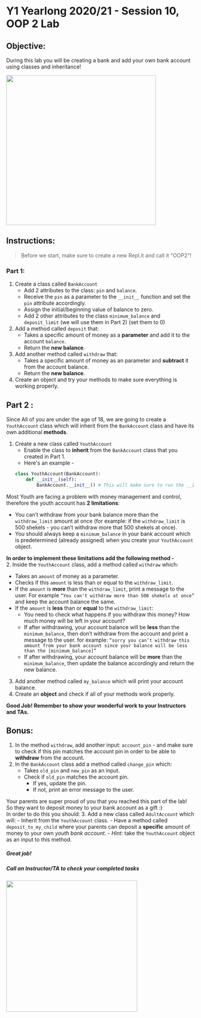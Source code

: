 # Y1 Yearlong 2020/21 - Session 10, OOP 2 Lab

## Objective: 
During this lab you will be creating a bank and add your own bank account using classes and inheritance!




<img src="https://www.eurocompanyformations.com/wp-content/uploads/2017/11/bank-account.png" width="400">





## Instructions:
> Before we start, make sure to create a new Repl.it and call it "OOP2"!

### Part 1:
1. Create a class called `BankAccount` 
	- Add 2 attributes to the class: `pin` and `balance`.
	- Receive the `pin` as a parameter to the `__init__` function and set the `pin` attribute accordingly. 
	- Assign the initial/beginning value of balance to zero.
	- Add 2 other attributes to the class `minimum_balance` and `deposit_limit` (we will use them in Part 2) (set them to 0)
2. Add a method called `deposit` that:
	- Takes a specific amount of money as a **parameter** and add it to the account `balance`.
	- Return the **new balance**.
3. Add another method called `withdraw` that:
	- Takes a specific amount of money as an parameter and **subtract** it from the account balance.
	- Return the **new balance**.
4. Create an object and try your methods to make sure everything is working properly.



## Part 2 : 
Since All of you are under the age of 18, we are going to create a `YouthAccount` class which will inherit from the `BankAccount` class and have its own additional **methods**.

1. Create a new class called `YouthAccount`
	- Enable the class to **inherit** from the `BankAccount` class that you created in Part 1.
	- Here's an example - 
	```python
	class YouthAccount(BankAccount):
	    def __init__(self):
	        BankAccount.__init__() # This will make sure to run the __init__ function of BankAccount class in order to make sure YouthAccount is based on it.
	```

Most Youth are facing a problem with money management and control, therefore the youth account has **2 limitations**:   
- You can’t withdraw from your bank balance more than the `withdraw_limit` amount at once (for example: if the `withdraw_limit` is 500 shekels - you can’t withdraw more that 500 shekels at once). 
- You should always keep a `minimum_balance` in your bank account which is predetermined (already assigned) when you create your `YouthAccount` object.  

**In order to implement these limitations add the following method -**  
2. Inside the `YouthAccount` class, add a method called `withdraw` which:
- Takes an `amount` of money as a parameter.
- Checks if this `amount` is less than or equal to the `withdraw_limit`.
- If the `amount` is **more** than the `withdraw_limit`, print a message to the user. For example `“You can't withdraw more than 500 shekels at once”` and keep the account balance the same.
- If the `amount` is **less** than or **equal** to the `withdraw_limit`:
	- You need to check what happens if you withdraw this money? How much money will be left in your account?
	- If after withdrawing, your account balance will be **less** than the `minimum_balance`, then don’t withdraw from the account and print a message to the user. for example: `“sorry you can’t withdraw this amount from your bank account since your balance will be less than the [minimum_balance]”`
	- If after withdrawing, your account balance will be **more** than the `minimum_balance`, then update the balance accordingly and return the new balance.

3. Add another method called `my_balance` which will print your account balance.
4. Create an **object** and check if all of your methods work properly.


**Good Job! Remember to show your wonderful work to your Instructors and TAs.**




## Bonus:
 
1. In the method `withdraw`, add another input: `account_pin` - and make sure to check if this pin matches the account pin in order to be able to **withdraw** from the account.
2. In the `BankAccount` class add a method called `change_pin` which:
	- Takes `old_pin` and `new_pin` as an input. 
	- Check if `old_pin` matches the account pin.
		- If yes, update the pin.
		- If not, print an error message to the user.

Your parents are super proud of you that you reached this part of the lab! So they want to deposit money to your bank account as a gift :)  
In order to do this you should:
3. Add a new class called `AdultAccount` which will:
	- Inherit from the `YouthAccount` class.
	- Have a method called `deposit_to_my_child` where your parents can deposit a **specific** amount of money to your own *youth bank account*.
	- *Hint:* take the `YouthAccount` object as an input to this method.





##### Great job!
##### Call an Instructor/TA to check your completed tasks
 
 




<img src="https://s3.amazonaws.com/files.consumerfinance.gov/f/201503_cfpb_youth-savings.png" width="350">
